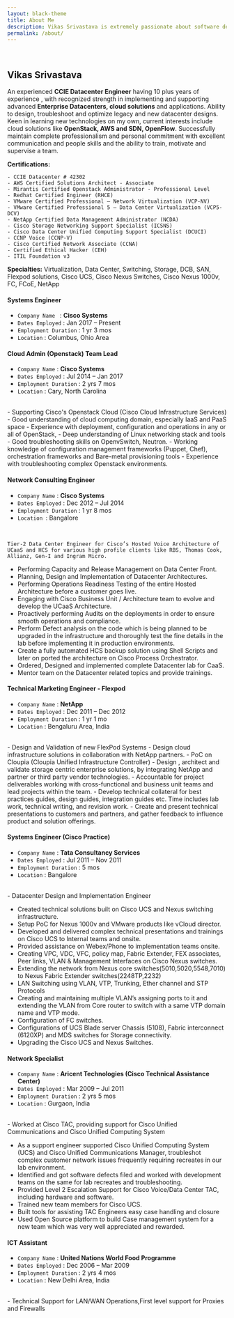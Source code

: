 ```yaml
---
layout: black-theme
title: About Me
description: Vikas Srivastava is extremely passionate about software development, distributed systems and open source.
permalink: /about/
---
```

<br>

## Vikas Srivastava

An experienced **CCIE Datacenter Engineer** having 10 plus years of experience , with recognized strength in implementing and supporting advanced **Enterprise Datacenters, cloud solutions** and applications. Ability to design, troubleshoot and optimize legacy and new datacenter designs. Keen in learning new technologies on my own, current interests include cloud solutions like **OpenStack, AWS and SDN, OpenFlow**. Successfully maintain complete professionalism and personal commitment with excellent communication and people skills and the ability to train, motivate and supervise a team.

**Certifications:**

    - CCIE Datacenter # 42302
    - AWS Certified Solutions Architect - Associate
    - Mirantis Certified Openstack Administrator - Professional Level
    - Redhat Certified Engineer (RHCE)
    - VMware Certified Professional – Network Virtualization (VCP-NV)
    - VMware Certified Professional 5 – Data Center Virtualization (VCP5-DCV)
    - NetApp Certified Data Management Administrator (NCDA)
    - Cisco Storage Networking Support Specialist (ICSNS)
    - Cisco Data Center Unified Computing Support Specialist (DCUCI)
    - CCNP Voice (CCNP-V)
    - Cisco Certified Network Associate (CCNA)
    - Certified Ethical Hacker (CEH)
    - ITIL Foundation v3

**Specialties:** Virtualization, Data Center, Switching, Storage, DCB, SAN, Flexpod solutions, Cisco UCS, Cisco Nexus Switches, Cisco Nexus 1000v, FC, FCoE, NetApp

#### Systems Engineer
- `Company Name ` :  **Cisco Systems**
- `Dates Employed` : Jan 2017 – Present
- `Employment Duration` : 1 yr 3 mos
- `Location` : Columbus, Ohio Area

#### Cloud Admin (Openstack) Team Lead
  - `Company Name` : **Cisco Systems**
  - `Dates Employed` : Jul 2014 – Jan 2017
  - `Employment Duration` : 2 yrs 7 mos
  - `Location` : Cary, North Carolina
<br>
      - Supporting Cisco's Openstack Cloud (Cisco Cloud Infrastructure Services)
     - Good understanding of cloud computing domain, especially IaaS and PaaS space
      - Experience with deployment, configuration and operations in any or all of OpenStack,
    - Deep understanding of Linux networking stack and tools
    - Good troubleshooting skills on OpenvSwitch, Neutron.
    - Working knowledge of configuration management frameworks (Puppet, Chef), orchestration frameworks and
  Bare-metal provisioning tools
    - Experience with troubleshooting complex Openstack environments.

#### Network Consulting Engineer

- `Company Name` : **Cisco Systems**
- `Dates Employed` : Dec 2012 – Jul 2014
- `Employment Duration` : 1 yr 8 mos
- `Location `: Bangalore
<br>

    Tier-2 Data Center Engineer for Cisco’s Hosted Voice Architecture of UCaaS and HCS for various high profile clients like RBS, Thomas Cook, Allianz, Gen-I and Ingram Micro.

  - Performing Capacity and Release Management on Data Center Front.
  - Planning, Design and Implementation of Datacenter Architectures.
  - Performing Operations Readiness Testing of the entire Hosted Architecture before a customer goes live.
  - Engaging with Cisco Business Unit / Architecture team to evolve and develop the UCaaS Architecture.
  - Proactively performing Audits on the deployments in order to ensure smooth operations and compliance.
  - Perform Defect analysis on the code which is being planned to be upgraded in the infrastructure and thoroughly test the fine details in the lab before implementing it in production environments.
  - Create a fully automated HCS backup solution using Shell Scripts and later on ported the architecture on Cisco Process Orchestrator.
  - Ordered, Designed and implemented complete Datacenter lab for CaaS.
  - Mentor team on the Datacenter related topics and provide trainings.

#### Technical Marketing Engineer - Flexpod
- `Company Name` : **NetApp**
- `Dates Employed` : Dec 2011 – Dec 2012
- `Employment Duration` : 1 yr 1 mo
- `Location` : Bengaluru Area, India
<br>
  - Design and Validation of new FlexPod Systems
  - Design cloud infrastructure solutions in collaboration with NetApp partners.
  - PoC on Cloupia (Cloupia Unified Infrastructure Controller)
  - Design , architect and validate storage centric enterprise solutions, by integrating NetApp and partner or third party vendor technologies.
  - Accountable for project deliverables working with cross-functional and business unit teams and lead projects within the team.
  - Develop technical collateral for best practices guides, design guides, integration guides etc. Time includes lab work, technical writing, and revision work.
  - Create and present technical presentations to customers and partners, and gather feedback to influence product and solution offerings.

  #### Systems Engineer (Cisco Practice)

- `Company Name` : **Tata Consultancy Services**
-  `Dates Employed` : Jul 2011 – Nov 2011
-  `Employment Duration` : 5 mos
- `Location` : Bangalore
<br>
  - Datacenter Design and Implementation Engineer

  - Created technical solutions built on Cisco UCS and Nexus switching infrastructure.
  - Setup PoC for Nexus 1000v and VMware products like vCloud director.
  - Developed and delivered complex technical presentations and trainings on Cisco UCS to Internal teams and onsite.
  - Provided assistance on Webex/Phone to implementation teams onsite.
  - Creating VPC, VDC, VFC, policy map, Fabric Extender, FEX associates, Peer links, VLAN & Management Interfaces on Cisco Nexus switches.
  - Extending the network from Nexus core switches(5010,5020,5548,7010) to Nexus Fabric Extender switches(2248TP,2232)
  - LAN Switching using VLAN, VTP, Trunking, Ether channel and STP Protocols
  - Creating and maintaining multiple VLAN’s assigning ports to it and extending the VLAN from Core router to switch with a same VTP domain name and VTP mode.
  - Configuration of FC switches.
  - Configurations of UCS Blade server Chassis (5108), Fabric interconnect (6120XP) and MDS switches for Storage connectivity.
  - Upgrading the Cisco UCS and Nexus Switches.

#### Network Specialist
- `Company Name` : **Aricent Technologies (Cisco Technical Assistance Center)**
- `Dates Employed` : Mar 2009 – Jul 2011
- `Employment Duration` : 2 yrs 5 mos
- `Location` : Gurgaon, India
<br>
  - Worked at Cisco TAC, providing support for Cisco Unified Communications and Cisco Unified Computing System

  - As a support engineer supported Cisco Unified Computing System (UCS) and Cisco Unified Communications Manager, troubleshot complex customer network issues frequently requiring recreates in our lab environment.
  - Identified and got software defects filed and worked with development teams on the same for lab recreates and troubleshooting.
  - Provided Level 2 Escalation Support for Cisco Voice/Data Center TAC,
  including hardware and software.
  - Trained new team members for Cisco UCS.
  - Built tools for assisting TAC Engineers easy case handling and closure
  - Used Open Source platform to build Case management system for a new team which was very well appreciated and rewarded.

#### ICT Assistant
- `Company Name` : **United Nations World Food Programme**
- `Dates Employed` : Dec 2006 – Mar 2009
- `Employment Duration` : 2 yrs 4 mos
- `Location` : New Delhi Area, India
<br>
  - Technical Support for LAN/WAN Operations,First level support for Proxies and Firewalls


<br><br><br>

<div align="center">
<p>
<a href="mailto:vikas.k.srivastava@gmail.com"><i class="fa fa-envelope-o fa-fw" aria-hidden="true" style="font-size:20px;color:#2980b9"></i></a>
&nbsp; &nbsp; &nbsp;
<a href="https://github.com/vikasksrivastava"><i class="fa fa-github" aria-hidden="true" style="font-size:20px;color:#2980b9"></i></a>
&nbsp; &nbsp; &nbsp;
<a href="https://www.linkedin.com/in/vikasksrivastava/"><i class="fa fa-linkedin" aria-hidden="true" style="font-size:20px;color:#2980b9"></i></a>
&nbsp; &nbsp; &nbsp;
<a href="https://www.quora.com/profile/Vikas-Srivastava"><i class="fa fa-quora" aria-hidden="true" style="font-size:20px;color:#2980b9"></i></a>
&nbsp; &nbsp; &nbsp;
<a href="https://kubernetes.slack.com/team/vikassri"><i class="fa fa-slack" aria-hidden="true" style="font-size:20px;color:#2980b9"></i></a>
</p>
</div>

